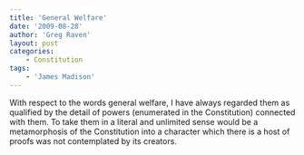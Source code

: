 ```yaml
---
title: 'General Welfare'
date: '2009-08-28'
author: 'Greg Raven'
layout: post
categories:
    - Constitution
tags:
    - 'James Madison'
---
```


With respect to the words general welfare, I have always regarded them as qualified by the detail of powers (enumerated in the Constitution) connected with them. To take them in a literal and unlimited sense would be a metamorphosis of the Constitution into a character which there is a host of proofs was not contemplated by its creators.